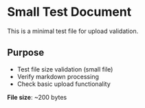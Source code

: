 # Small Test Document

This is a minimal test file for upload validation.

## Purpose
- Test file size validation (small file)
- Verify markdown processing
- Check basic upload functionality

**File size**: ~200 bytes